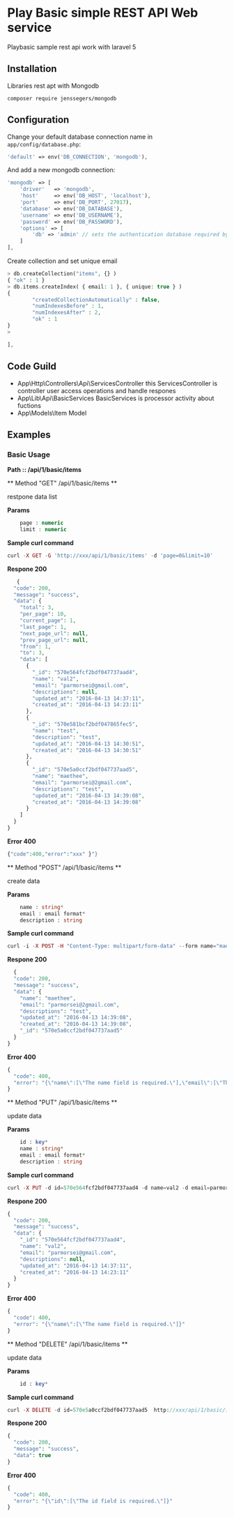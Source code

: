 # Play Basic  simple REST API Web service
  Playbasic sample rest api work with laravel 5 

Installation
------------
Libraries rest apt with Mongodb
```
composer require jenssegers/mongodb
```
Configuration
-------------

Change your default database connection name in `app/config/database.php`:

```php
'default' => env('DB_CONNECTION', 'mongodb'),
```

And add a new mongodb connection:

```php
'mongodb' => [
    'driver'   => 'mongodb',
    'host'     => env('DB_HOST', 'localhost'),
    'port'     => env('DB_PORT', 27017),
    'database' => env('DB_DATABASE'),
    'username' => env('DB_USERNAME'),
    'password' => env('DB_PASSWORD'),
    'options' => [
        'db' => 'admin' // sets the authentication database required by mongo 3
    ]
],
```
Create collection and set unique email

```php
> db.createCollection("items", {} )
{ "ok" : 1 }
> db.items.createIndex( { email: 1 }, { unique: true } )
{
        "createdCollectionAutomatically" : false,
        "numIndexesBefore" : 1,
        "numIndexesAfter" : 2,
        "ok" : 1
}
> 

],
```

Code Guild
------------

  - App\Http\Controllers\Api\ServicesController  this ServicesController is controller user access operations and handle respones
  - App\Lib\Api\BasicServices BasicServices is processor activity about fuctions
  - App\Models\Item Model


Examples
------------

### Basic Usage

**Path :: /api/1/basic/items**

** Method "GET"  /api/1/basic/items **

restpone data list 

**Params**
```php
    page : numeric
    limit : numeric
```
**Sample  curl command**
```php
curl -X GET -G 'http://xxx/api/1/basic/items' -d 'page=0&limit=10'
```
**Respone 200**
```php
   {
  "code": 200,
  "message": "success",
  "data": {
    "total": 3,
    "per_page": 10,
    "current_page": 1,
    "last_page": 1,
    "next_page_url": null,
    "prev_page_url": null,
    "from": 1,
    "to": 3,
    "data": [
      {
        "_id": "570e564fcf2bdf047737aad4",
        "name": "val2",
        "email": "parmorsei@gmail.com",
        "descriptions": null,
        "updated_at": "2016-04-13 14:37:11",
        "created_at": "2016-04-13 14:23:11"
      },
      {
        "_id": "570e581bcf2bdf047865fec5",
        "name": "test",
        "description": "test",
        "updated_at": "2016-04-13 14:30:51",
        "created_at": "2016-04-13 14:30:51"
      },
      {
        "_id": "570e5a0ccf2bdf047737aad5",
        "name": "maethee",
        "email": "parmorsei@2gmail.com",
        "descriptions": "test",
        "updated_at": "2016-04-13 14:39:08",
        "created_at": "2016-04-13 14:39:08"
      }
    ]
  }
}
```
**Error 400**
```php
{"code":400,"error":"xxx" }"}
```


** Method "POST"  /api/1/basic/items **

create data 

**Params**
```php
    name : string*
    email : email format*
    description : string
```
**Sample curl command**
```php
curl -i -X POST -H "Content-Type: multipart/form-data" --form name="maethee"  --form email="testbasic@gmail.com" --form descriptions="test" http://xxx/api/1/basic/items
```
**Respone 200**
```php
  {
  "code": 200,
  "message": "success",
  "data": {
    "name": "maethee",
    "email": "parmorsei@2gmail.com",
    "descriptions": "test",
    "updated_at": "2016-04-13 14:39:08",
    "created_at": "2016-04-13 14:39:08",
    "_id": "570e5a0ccf2bdf047737aad5"
  }
}
```
**Error 400**
```php
{
  "code": 400,
  "error": "{\"name\":[\"The name field is required.\"],\"email\":[\"The email field is required.\"]}"
}
```

** Method "PUT"  /api/1/basic/items **

update data 

**Params**
```php
    id : key*
    name : string*
    email : email format*
    description : string
```
**Sample curl command**
```php
curl -X PUT -d id=570e564fcf2bdf047737aad4 -d name=val2 -d email=parmorsei@gmail.com http://xxx/api/1/basic/items
```
**Respone 200**
```php
{
  "code": 200,
  "message": "success",
  "data": {
    "_id": "570e564fcf2bdf047737aad4",
    "name": "val2",
    "email": "parmorsei@gmail.com",
    "descriptions": null,
    "updated_at": "2016-04-13 14:37:11",
    "created_at": "2016-04-13 14:23:11"
  }
}
```
**Error 400**
```php
{
  "code": 400,
  "error": "{\"name\":[\"The name field is required.\"]}"
}
```


** Method "DELETE"  /api/1/basic/items **

update data 

**Params**
```php
    id : key*
```
**Sample curl command**
```php
curl -X DELETE -d id=570e5a0ccf2bdf047737aad5  http://xxx/api/1/basic/items
```
**Respone 200**
```php
{
  "code": 200,
  "message": "success",
  "data": true
}
```
**Error 400**
```php
{
  "code": 400,
  "error": "{\"id\":[\"The id field is required.\"]}"
}
```



